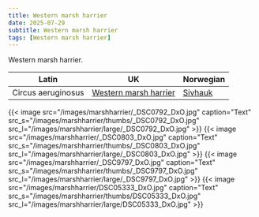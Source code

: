 ```yaml
---
title: Western marsh harrier
date: 2025-07-29
subtitle: Western marsh harrier
tags: [Western marsh harrier]
---
```


Western marsh harrier.

<!--more-->

| Latin      | UK | Norwegian |
| --------- |  --------- |    --------- |
|  Circus aeruginosus |  [Western marsh harrier](https://en.wikipedia.org/wiki/Western_marsh_harrier) |  [Sivhauk](https://no.wikipedia.org/wiki/Sivhauk) |

{{< image src="/images/marshharrier/_DSC0792_DxO.jpg"  caption="Text" src_s="/images/marshharrier/thumbs/_DSC0792_DxO.jpg" src_l="/images/marshharrier/large/_DSC0792_DxO.jpg" >}}
{{< image src="/images/marshharrier/_DSC0803_DxO.jpg"  caption="Text" src_s="/images/marshharrier/thumbs/_DSC0803_DxO.jpg" src_l="/images/marshharrier/large/_DSC0803_DxO.jpg" >}}
{{< image src="/images/marshharrier/_DSC9797_DxO.jpg"  caption="Text" src_s="/images/marshharrier/thumbs/_DSC9797_DxO.jpg" src_l="/images/marshharrier/large/_DSC9797_DxO.jpg" >}}
{{< image src="/images/marshharrier/DSC05333_DxO.jpg"  caption="Text" src_s="/images/marshharrier/thumbs/DSC05333_DxO.jpg" src_l="/images/marshharrier/large/DSC05333_DxO.jpg" >}}
